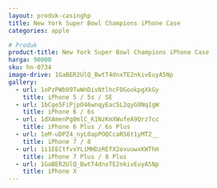 ```yaml
---
layout: produk-casinghp
title: New York Super Bowl Champions iPhone Case
categories: apple

# Produk
product-title: New York Super Bowl Champions iPhone Case
harga: 90000
sku: hn-0734
image-drive: 1GaBER2UlQ_BwtT4dnxTE2nkivEuyA5Np
gallery:
  - url: 1oPzPWb09TwWnDisNtlhcFOGookpgXkGy
    title: iPhone 5 / 5s / SE
  - url: 1bCge5FiPjpO46wnqyEac5L2qyG0Nq1gW
    title: iPhone 6 / 6s
  - url: 1dXAmenPg0mlC_K1NzKmXWufeA9Qrz7cc
    title: iPhone 6 Plus / 6s Plus
  - url: 1eM-uDPZ4_nyL0apPOQCcaRS6t1yMT2__
    title: iPhone 7 / 8
  - url: 1i1EECtfvxYLiMHDzREfX2oxuuwxKWThH
    title: iPhone 7 Plus / 8 Plus
  - url: 1GaBER2UlQ_BwtT4dnxTE2nkivEuyA5Np
    title: iPhone X
---
```

